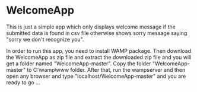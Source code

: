 # WelcomeApp
This is just a simple app which only displays welcome message if the submitted data is found in csv file otherwise shows 
sorry message saying "sorry we don't recognize you".

In order to run this app, you need to install WAMP package. Then download the WelcomeApp as zip file and extract the downloaded
zip file and you will get a folder named "WelcomeApp-master". Copy the folder "WelcomeApp-master" to C:\wamp\www folder. 
After that, run the wampserver and then open any browser and type "localhost/WelcomeApp-master" and you are ready to go ...
